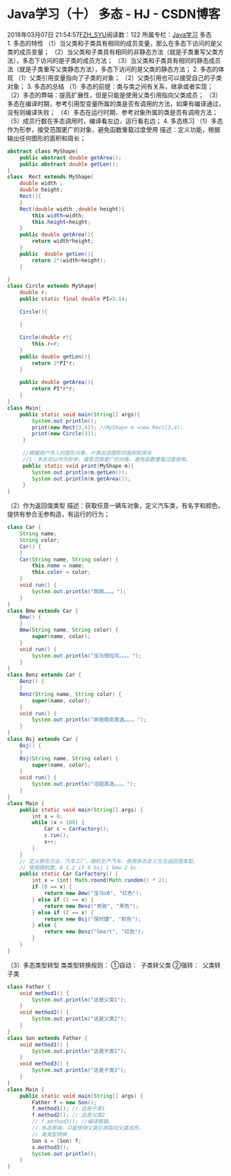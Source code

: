 # Java学习（十） 多态 - HJ - CSDN博客
2018年03月07日 21:54:57[FZH_SYU](https://me.csdn.net/feizaoSYUACM)阅读数：122
所属专栏：[Java学习](https://blog.csdn.net/column/details/19570.html)
多态
1. 多态的特性
（1）当父类和子类具有相同的成员变量，那么在多态下访问的是父类的成员变量；
（2）当父类和子类具有相同的非静态方法（就是子类重写父类方法），多态下访问的是子类的成员方法；
（3）当父类和子类具有相同的静态成员法（就是子类重写父类静态方法），多态下访问的是父类的静态方法；
2. 多态的体现
（1）父类引用变量指向了子类的对象；
（2）父类引用也可以接受自己的子类对象；
3. 多态的总结
（1）多态的前提：类与类之间有关系，继承或者实现；
（2）多态的弊端：提高扩展性，但是只能是使用父类引用指向父类成员；
（3）多态在编译时期，参考引用型变量所属的类是否有调用的方法，如果有编译通过，没有则编译失败；
（4）多态在运行时期，参考对象所属的类是否有调用方法；
（5）成员行数在多态调用时，编译看左边，运行看右边；
4. 多态练习
（1）多态作为形参，接受范围更广的对象，避免函数重载过度使用
描述：定义功能，根据输出任何图形的面积和周长；
```java
abstract class MyShape{
	public abstract double getArea();
	public abstract double getLen();
}
class  Rect extends MyShape{
	double width ;
	double height;
	Rect(){
	}
	Rect(double width ,double height){
		this.width=width;
		this.height=height;
	}
	public double getArea(){
		return width*height;
	}
	public  double getLen(){
		return 2*(width+height);
	}
	
}
class Circle extends MyShape{
	double r;
	public static final double PI=3.14;
	 
	Circle(){
	 
	}
	 
	Circle(double r){
	 	this.r=r;
	}
	public double getLen(){
	 	return 2*PI*r;
	}
	
	public double getArea(){
	 	return PI*r*r;
	}
}
class Main{
	public static void main(String[] args){
		System.out.println();
		print(new Rect(3,4)); //MyShape m =new Rect(3,4);
		print(new Circle(3));
     }
     
     //根据用户传入的图形对象，计算出该图形的面积和周长
     //1：多态可以作为形参，接受范围更广的对象，避免函数重载过度使用。 
     public static void print(MyShape m){  
     	System.out.println(m.getLen());
     	System.out.println(m.getArea());
     }   	
}
```
（2）作为返回值类型
描述：获取任意一辆车对象，定义汽车类，有名字和颜色，提供有参合无参构造，有运行的行为；
```java
class Car {
	String name;
	String color;
	Car() {
	}
	Car(String name, String color) {
		this.name = name;
		this.color = color;
	}
	void run() {
		System.out.println("跑跑。。。。");
	}
}
class Bmw extends Car {
	Bmw() {
	}
	Bmw(String name, String color) {
		super(name, color);
	}
	void run() {
		System.out.println("宝马很拉风。。。。");
	}
}
class Benz extends Car {
	Benz() {
	}
	Benz(String name, String color) {
		super(name, color);
	}
	void run() {
		System.out.println("奔驰商务首选。。。。");
	}
}
class Bsj extends Car {
	Bsj() {
	}
	Bsj(String name, String color) {
		super(name, color);
	}
	void run() {
		System.out.println("泡妞首选。。。。");
	}
}
class Main {
	public static void main(String[] args) {
		int x = 0;
		while (x < 100) {
			Car c = CarFactory();
			c.run();
			x++;
		}
	}
	// 定义静态方法，汽车工厂，随机生产汽车。使用多态定义方法返回值类型。
	// 使用随机数，0.1.2 if 0 bsj 1 bmw 2 bc
	public static Car CarFactory() {
		int x = (int) Math.round(Math.random() * 2);
		if (0 == x) {
			return new Bmw("宝马x6", "红色");
		} else if (1 == x) {
			return new Benz("奔驰", "黑色");
		} else if (2 == x) {
			return new Bsj("保时捷", "棕色");
		} else {
			return new Benz("Smart", "红色");
		}
	}
}
```
（3）多态类型转型
类类型转换规则：
①自动：  子类转父类
②强转：  父类转子类
```java
class Father {
	void method1() {
		System.out.println("这是父类1");
	}
	void method2() {
		System.out.println("这是父类2");
	}
}
class Son extends Father {
	void method1() {
		System.out.println("这是子类1");
	}
	void method3() {
		System.out.println("这是子类3");
	}
}
class Main {
	public static void main(String[] args) {
		Father f = new Son();
		f.method1(); // 这是子类1
		f.method2(); // 这是父类2
		// f.method3(); //编译报错。
		// 多态弊端，只能使用父类引用指向父类成员。
		// 类类型转换
		Son s = (Son) f;
		s.method3();
		System.out.println();
	}
}
```
